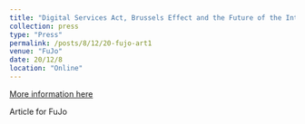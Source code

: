 ```yaml
---
title: "Digital Services Act, Brussels Effect and the Future of the Internet"
collection: press
type: "Press"
permalink: /posts/8/12/20-fujo-art1
venue: "FuJo"
date: 20/12/8
location: "Online"
---
```


[More information here](https://fujomedia.eu/digital-services-act-brussels-effect-and-the-future-of-the-internet/)

Article for FuJo
